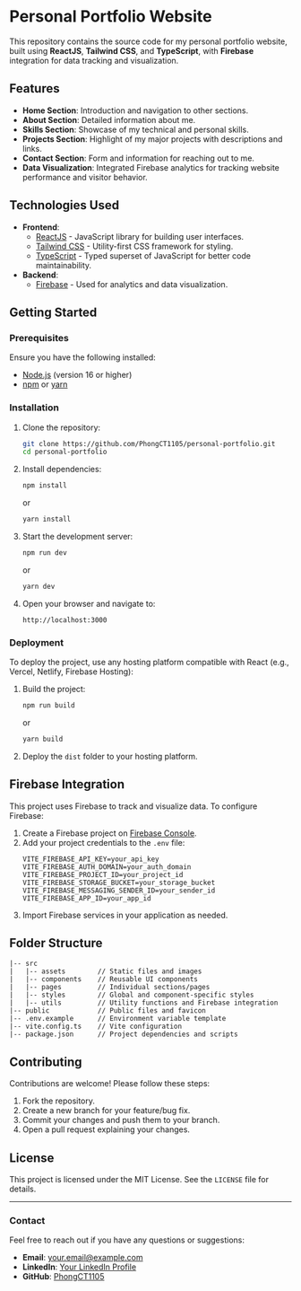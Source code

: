 # Personal Portfolio Website

This repository contains the source code for my personal portfolio website, built using **ReactJS**, **Tailwind CSS**, and **TypeScript**, with **Firebase** integration for data tracking and visualization.

## Features

- **Home Section**: Introduction and navigation to other sections.
- **About Section**: Detailed information about me.
- **Skills Section**: Showcase of my technical and personal skills.
- **Projects Section**: Highlight of my major projects with descriptions and links.
- **Contact Section**: Form and information for reaching out to me.
- **Data Visualization**: Integrated Firebase analytics for tracking website performance and visitor behavior.

## Technologies Used

- **Frontend**:
  - [ReactJS](https://reactjs.org/) - JavaScript library for building user interfaces.
  - [Tailwind CSS](https://tailwindcss.com/) - Utility-first CSS framework for styling.
  - [TypeScript](https://www.typescriptlang.org/) - Typed superset of JavaScript for better code maintainability.
- **Backend**:
  - [Firebase](https://firebase.google.com/) - Used for analytics and data visualization.

## Getting Started

### Prerequisites

Ensure you have the following installed:
- [Node.js](https://nodejs.org/) (version 16 or higher)
- [npm](https://www.npmjs.com/) or [yarn](https://yarnpkg.com/)

### Installation

1. Clone the repository:
   ```bash
   git clone https://github.com/PhongCT1105/personal-portfolio.git
   cd personal-portfolio
   ```

2. Install dependencies:
   ```bash
   npm install
   ```
   or
   ```bash
   yarn install
   ```

3. Start the development server:
   ```bash
   npm run dev
   ```
   or
   ```bash
   yarn dev
   ```

4. Open your browser and navigate to:
   ```
   http://localhost:3000
   ```

### Deployment

To deploy the project, use any hosting platform compatible with React (e.g., Vercel, Netlify, Firebase Hosting):

1. Build the project:
   ```bash
   npm run build
   ```
   or
   ```bash
   yarn build
   ```

2. Deploy the `dist` folder to your hosting platform.

## Firebase Integration

This project uses Firebase to track and visualize data. To configure Firebase:

1. Create a Firebase project on [Firebase Console](https://console.firebase.google.com/).
2. Add your project credentials to the `.env` file:
   ```env
   VITE_FIREBASE_API_KEY=your_api_key
   VITE_FIREBASE_AUTH_DOMAIN=your_auth_domain
   VITE_FIREBASE_PROJECT_ID=your_project_id
   VITE_FIREBASE_STORAGE_BUCKET=your_storage_bucket
   VITE_FIREBASE_MESSAGING_SENDER_ID=your_sender_id
   VITE_FIREBASE_APP_ID=your_app_id
   ```
3. Import Firebase services in your application as needed.

## Folder Structure

```
|-- src
|   |-- assets        // Static files and images
|   |-- components    // Reusable UI components
|   |-- pages         // Individual sections/pages
|   |-- styles        // Global and component-specific styles
|   |-- utils         // Utility functions and Firebase integration
|-- public            // Public files and favicon
|-- .env.example      // Environment variable template
|-- vite.config.ts    // Vite configuration
|-- package.json      // Project dependencies and scripts
```

## Contributing

Contributions are welcome! Please follow these steps:

1. Fork the repository.
2. Create a new branch for your feature/bug fix.
3. Commit your changes and push them to your branch.
4. Open a pull request explaining your changes.

## License

This project is licensed under the MIT License. See the `LICENSE` file for details.

---

### Contact

Feel free to reach out if you have any questions or suggestions:

- **Email**: your.email@example.com
- **LinkedIn**: [Your LinkedIn Profile](https://linkedin.com/in/your-profile)
- **GitHub**: [PhongCT1105](https://github.com/PhongCT1105)
